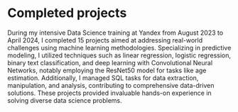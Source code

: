 # Completed projects

During my intensive Data Science training at Yandex from August 2023 to April 2024, I completed 15 projects aimed at addressing real-world challenges using machine learning methodologies. 
Specializing in predictive modeling, I utilized techniques such as linear regression, logistic regression, binary text classification, and deep learning with Convolutional Neural Networks, notably employing the ResNet50 model for tasks like age estimation. 
Additionally, I managed SQL tasks for data extraction, manipulation, and analysis, contributing to comprehensive data-driven solutions. These projects provided invaluable hands-on experience in solving diverse data science problems.